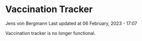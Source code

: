 Vaccination Tracker
================
Jens von Bergmann
Last updated at 06 February, 2023 - 17:07

Vaccination tracker is no longer functional.
